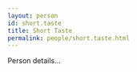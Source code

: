 ```yaml
---
layout: person
id: short.taste
title: Short Taste
permalink: people/short.taste.html
---
```


Person details...